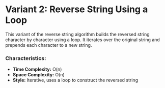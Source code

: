 # Variant 2: Reverse String Using a Loop

This variant of the reverse string algorithm builds the reversed string character by character using a loop. It iterates over the original string and prepends each character to a new string.

### Characteristics:
- **Time Complexity:** O(n)
- **Space Complexity:** O(n)
- **Style:** Iterative, uses a loop to construct the reversed string
